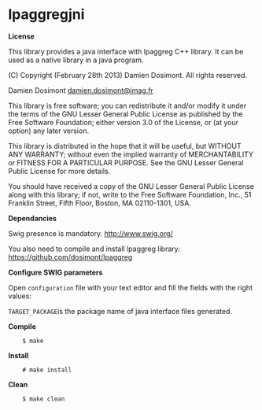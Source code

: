 lpaggregjni
===========


__License__

This library provides a java interface with lpaggreg C++ library.
It can be used as a native library in a java program.

(C) Copyright (February 28th 2013) Damien Dosimont. All rights reserved.

Damien Dosimont <damien.dosimont@imag.fr>

This library is free software; you can redistribute it and/or modify it
under the terms of the GNU Lesser General Public License as published by
the Free Software Foundation; either version 3.0 of the License, or
(at your option) any later version.

This library is distributed in the hope that it will be useful, but
WITHOUT ANY WARRANTY; without even the implied warranty of MERCHANTABILITY
or FITNESS FOR A PARTICULAR PURPOSE. See the GNU Lesser General Public
License for more details.

You should have received a copy of the GNU Lesser General Public
License along with this library; if not, write to the Free Software
Foundation, Inc., 51 Franklin Street, Fifth Floor, Boston, MA  02110-1301,
USA.


__Dependancies__

Swig presence is mandatory. 
http://www.swig.org/

You also need to compile and install lpaggreg library:
https://github.com/dosimont/lpaggreg

__Configure SWIG parameters__

Open `configuration` file with your text editor and fill the fields with the
right values:

`TARGET_PACKAGE`is the package name of java interface files generated.

__Compile__

		$ make
		
__Install__

		# make install

__Clean__

		$ make clean

